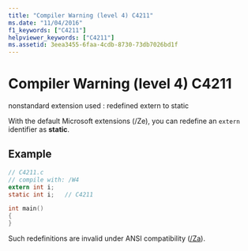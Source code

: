 ```yaml
---
title: "Compiler Warning (level 4) C4211"
ms.date: "11/04/2016"
f1_keywords: ["C4211"]
helpviewer_keywords: ["C4211"]
ms.assetid: 3eea3455-6faa-4cdb-8730-73db7026bd1f
---
```

# Compiler Warning (level 4) C4211

nonstandard extension used : redefined extern to static

With the default Microsoft extensions (/Ze), you can redefine an `extern` identifier as **static**.

## Example

```c
// C4211.c
// compile with: /W4
extern int i;
static int i;   // C4211

int main()
{
}
```

Such redefinitions are invalid under ANSI compatibility ([/Za](../../build/reference/za-ze-disable-language-extensions.md)).
